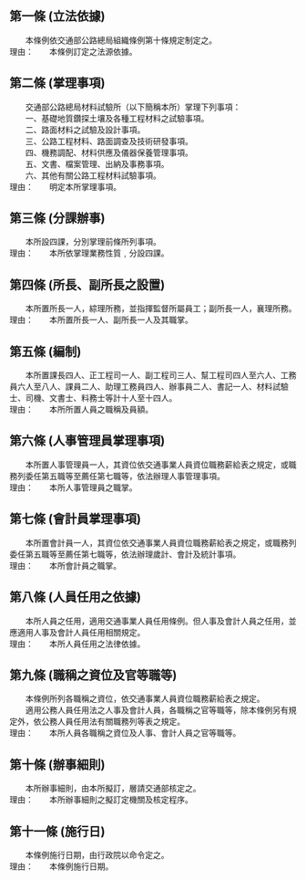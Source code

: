 第一條 (立法依據)
-----------------
　　本條例依交通部公路總局組織條例第十條規定制定之。  
理由：　　本條例訂定之法源依據。

第二條 (掌理事項)
-----------------
　　交通部公路總局材料試驗所（以下簡稱本所）掌理下列事項：  
　　一、基礎地質鑽探土壤及各種工程材料之試驗事項。  
　　二、路面材料之試驗及設計事項。  
　　三、公路工程材料、路面調查及技術研發事項。  
　　四、機務調配、材料供應及儀器保養管理事項。  
　　五、文書、檔案管理、出納及事務事項。  
　　六、其他有關公路工程材料試驗事項。  
理由：　　明定本所掌理事項。

第三條 (分課辦事)
-----------------
　　本所設四課，分別掌理前條所列事項。  
理由：　　本所依掌理業務性質﹐分設四課。

第四條 (所長、副所長之設置)
---------------------------
　　本所置所長一人，綜理所務，並指揮監督所屬員工；副所長一人，襄理所務。  
理由：　　本所置所長一人、副所長一人及其職掌。

第五條 (編制)
-------------
　　本所置課長四人、正工程司一人、副工程司三人、幫工程司四人至六人、工務員六人至八人、課員二人、助理工務員四人、辦事員二人、書記一人、材料試驗士、司機、文書士、料務士等計十人至十四人。  
理由：　　本所所置人員之職稱及員額。

第六條 (人事管理員掌理事項)
---------------------------
　　本所置人事管理員一人，其資位依交通事業人員資位職務薪給表之規定，或職務列委任第五職等至薦任第七職等，依法辦理人事管理事項。  
理由：　　本所人事管理員之職掌。

第七條 (會計員掌理事項)
-----------------------
　　本所置會計員一人，其資位依交通事業人員資位職務薪給表之規定，或職務列委任第五職等至薦任第七職等，依法辦理歲計、會計及統計事項。  
理由：　　本所會計員之職掌。

第八條 (人員任用之依據)
-----------------------
　　本所人員之任用，適用交通事業人員任用條例。但人事及會計人員之任用，並應適用人事及會計人員任用相關規定。  
理由：　　本所人員任用之法律依據。

第九條 (職稱之資位及官等職等)
-----------------------------
　　本條例所列各職稱之資位，依交通事業人員資位職務薪給表之規定。  
　　適用公務人員任用法之人事及會計人員，各職稱之官等職等，除本條例另有規定外，依公務人員任用法有關職務列等表之規定。  
理由：　　本所人員各職稱之資位及人事、會計人員之官等職等。

第十條 (辦事細則)
-----------------
　　本所辦事細則，由本所擬訂，層請交通部核定之。  
理由：　　本所辦事細則之擬訂定機關及核定程序。

第十一條 (施行日)
-----------------
　　本條例施行日期，由行政院以命令定之。  
理由：　　本條例施行日期。